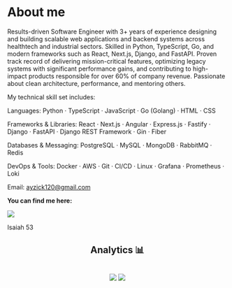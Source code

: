 <h1>About me</h1>
<p>Results-driven Software Engineer with 3+ years of experience designing and building scalable web applications and backend systems across healthtech and industrial sectors. Skilled in Python, TypeScript, Go, and modern frameworks such as React, Next.js, Django, and FastAPI. Proven track record of delivering mission-critical features, optimizing legacy systems with significant performance gains, and contributing to high-impact products responsible for over 60% of company revenue. Passionate about clean architecture, performance, and mentoring others.
</p>

My technical skill set includes:

Languages:
Python · TypeScript · JavaScript · Go (Golang) · HTML · CSS

Frameworks & Libraries:
React · Next.js · Angular · Express.js · Fastify · Django · FastAPI · Django REST Framework · Gin · Fiber

Databases & Messaging:
PostgreSQL · MySQL · MongoDB · RabbitMQ · Redis

DevOps & Tools:
Docker · AWS · Git · CI/CD · Linux · Grafana · Prometheus · Loki

Email: ayzick120@gmail.com

<p><strong>You can find me here:</strong><p>
<a href="https://www.linkedin.com/in/isaac-xavier-dev/"><img src="https://img.shields.io/badge/LinkedIn-008BF1?logo=linkedin&logoColor=white&style=for-the-badge"/></a>

Isaiah 53

<div align="center" direction="column">
<h2>Analytics 📊<h2>
<img src="https://github-readme-stats.vercel.app/api?username=zaquinn&show_icons=true&theme=tokyonight"/>
<img src="https://github-readme-stats.vercel.app/api/top-langs/?username=zaquinn&theme=tokyonight"/>
</div>
